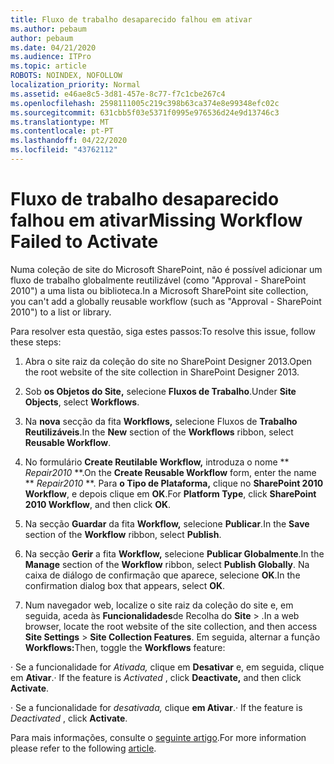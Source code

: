 ```yaml
---
title: Fluxo de trabalho desaparecido falhou em ativar
ms.author: pebaum
author: pebaum
ms.date: 04/21/2020
ms.audience: ITPro
ms.topic: article
ROBOTS: NOINDEX, NOFOLLOW
localization_priority: Normal
ms.assetid: e46ae8c5-3d81-457e-8c77-f7c1cbe267c4
ms.openlocfilehash: 2598111005c219c398b63ca374e8e99348efc02c
ms.sourcegitcommit: 631cbb5f03e5371f0995e976536d24e9d13746c3
ms.translationtype: MT
ms.contentlocale: pt-PT
ms.lasthandoff: 04/22/2020
ms.locfileid: "43762112"
---
```

# <a name="missing-workflow-failed-to-activate"></a><span data-ttu-id="0e228-102">Fluxo de trabalho desaparecido falhou em ativar</span><span class="sxs-lookup"><span data-stu-id="0e228-102">Missing Workflow Failed to Activate</span></span>

<span data-ttu-id="0e228-103">Numa coleção de site do Microsoft SharePoint, não é possível adicionar um fluxo de trabalho globalmente reutilizável (como "Approval - SharePoint 2010") a uma lista ou biblioteca.</span><span class="sxs-lookup"><span data-stu-id="0e228-103">In a Microsoft SharePoint site collection, you can't add a globally reusable workflow (such as "Approval - SharePoint 2010") to a list or library.</span></span>
  
<span data-ttu-id="0e228-104">Para resolver esta questão, siga estes passos:</span><span class="sxs-lookup"><span data-stu-id="0e228-104">To resolve this issue, follow these steps:</span></span> 
  
1. <span data-ttu-id="0e228-105">Abra o site raiz da coleção do site no SharePoint Designer 2013.</span><span class="sxs-lookup"><span data-stu-id="0e228-105">Open the root website of the site collection in SharePoint Designer 2013.</span></span>
  
2. <span data-ttu-id="0e228-106">Sob **os Objetos do Site,** selecione **Fluxos de Trabalho**.</span><span class="sxs-lookup"><span data-stu-id="0e228-106">Under **Site Objects**, select **Workflows**.</span></span> 
  
3. <span data-ttu-id="0e228-107">Na **nova** secção da fita **Workflows,** selecione Fluxos de **Trabalho Reutilizáveis**.</span><span class="sxs-lookup"><span data-stu-id="0e228-107">In the **New** section of the **Workflows** ribbon, select **Reusable Workflow**.</span></span> 
  
4. <span data-ttu-id="0e228-108">No formulário **Create Reutilable Workflow,** introduza o nome \*\* *Repair2010* \*\*.</span><span class="sxs-lookup"><span data-stu-id="0e228-108">On the **Create Reusable Workflow** form, enter the name \*\* *Repair2010* \*\*.</span></span> <span data-ttu-id="0e228-109">Para **o Tipo de Plataforma,** clique no **SharePoint 2010 Workflow**, e depois clique em **OK**.</span><span class="sxs-lookup"><span data-stu-id="0e228-109">For **Platform Type**, click **SharePoint 2010 Workflow**, and then click **OK**.</span></span> 
  
1. <span data-ttu-id="0e228-110">Na secção **Guardar** da fita **Workflow,** selecione **Publicar**.</span><span class="sxs-lookup"><span data-stu-id="0e228-110">In the **Save** section of the **Workflow** ribbon, select **Publish**.</span></span> 
  
2. <span data-ttu-id="0e228-111">Na secção **Gerir** a fita **Workflow,** selecione **Publicar Globalmente**.</span><span class="sxs-lookup"><span data-stu-id="0e228-111">In the **Manage** section of the **Workflow** ribbon, select **Publish Globally**.</span></span> <span data-ttu-id="0e228-112">Na caixa de diálogo de confirmação que aparece, selecione **OK**.</span><span class="sxs-lookup"><span data-stu-id="0e228-112">In the confirmation dialog box that appears, select **OK**.</span></span> 
  
3. <span data-ttu-id="0e228-113">Num navegador web, localize o site raiz da coleção do site e, em seguida, aceda às **Funcionalidades**de Recolha do **Site** \> .</span><span class="sxs-lookup"><span data-stu-id="0e228-113">In a web browser, locate the root website of the site collection, and then access **Site Settings** \> **Site Collection Features**.</span></span> <span data-ttu-id="0e228-114">Em seguida, alternar a função **Workflows:**</span><span class="sxs-lookup"><span data-stu-id="0e228-114">Then, toggle the **Workflows** feature:</span></span> 
  
<span data-ttu-id="0e228-115">· Se a funcionalidade for *Ativada,* clique em **Desativar** e, em seguida, clique em **Ativar**.</span><span class="sxs-lookup"><span data-stu-id="0e228-115">· If the feature is  *Activated*  , click **Deactivate,** and then click **Activate**.</span></span> 
  
<span data-ttu-id="0e228-116">· Se a funcionalidade for *desativada,* clique **em Ativar**.</span><span class="sxs-lookup"><span data-stu-id="0e228-116">· If the feature is  *Deactivated*  , click **Activate**.</span></span> 
  
<span data-ttu-id="0e228-117">Para mais informações, consulte o [seguinte artigo](https://go.microsoft.com/fwlink/?linkid=2047770&amp;clcid=0x409).</span><span class="sxs-lookup"><span data-stu-id="0e228-117">For more information please refer to the following [article](https://go.microsoft.com/fwlink/?linkid=2047770&amp;clcid=0x409).</span></span>
  

